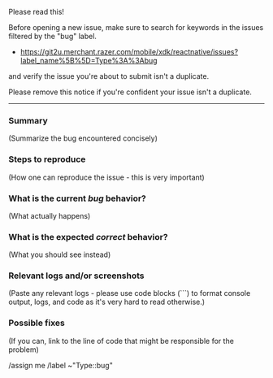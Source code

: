 Please read this!

Before opening a new issue, make sure to search for keywords in the issues
filtered by the "bug" label.

- https://git2u.merchant.razer.com/mobile/xdk/reactnative/issues?label_name%5B%5D=Type%3A%3Abug

and verify the issue you're about to submit isn't a duplicate.

Please remove this notice if you're confident your issue isn't a duplicate.

------

### Summary

(Summarize the bug encountered concisely)

### Steps to reproduce

(How one can reproduce the issue - this is very important)

### What is the current *bug* behavior?

(What actually happens)

### What is the expected *correct* behavior?

(What you should see instead)

### Relevant logs and/or screenshots

(Paste any relevant logs - please use code blocks (```) to format console output,
logs, and code as it's very hard to read otherwise.)

### Possible fixes

(If you can, link to the line of code that might be responsible for the problem)

/assign me
/label ~"Type::bug"